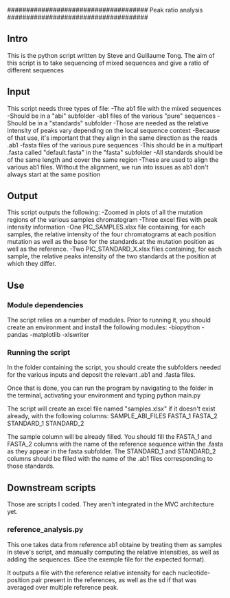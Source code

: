 #####################################
Peak ratio analysis
#####################################

## Intro

This is the python script written by Steve and Guillaume Tong. The aim of this script is to take sequencing of mixed sequences and give a ratio of different sequences

## Input

This script needs three types of file:
	-The ab1 file with the mixed sequences
		-Should be in a "abi" subfolder
	-ab1 files of the various "pure" sequences
		-Should be in a "standards" subfolder
		-Those are needed as the relative intensity of peaks vary depending on the local sequence context
		-Because of that use, it's important that they align in the same direction as the reads .ab1
	-fasta files of the various pure sequences
		-This should be in a multipart .fasta called "default.fasta" in the "fasta" subfolder
		-All standards should be of the same length and cover the same region
		-These are used to align the various ab1 files. Without the alignment, we run into issues as ab1 don't always start at the same position
		
## Output

This script outputs the following:
	-Zoomed in plots of all the mutation regions of the various samples chromatogram
	-Three excel files with peak intensity information
		-One PIC_SAMPLES.xlsx file containing, for each samples, the relative intensity of the four chromatograms at each position mutation as well as the base for the standards.at the mutation position as well as the reference.
		-Two PIC_STANDARD_X.xlsx files containing, for each sample, the relative peaks intensity of the two standards at the position at which they differ. 
		
## Use 

### Module dependencies
The script relies on a number of modules. Prior to running it, you should create an environment and install the following modules:
	-biopython
	-pandas
	-matplotlib
	-xlswriter

### Running the script
In the folder containing the script, you should create the subfolders needed for the various inputs and deposit the relevant .ab1 and .fasta files.

Once that is done, you can run the program by navigating to the folder in the terminal, activating your environment and typing 
python main.py

The script will create an excel file named "samples.xlsx" if it doesn't exist already, with the following columns: SAMPLE_ABI_FILES	FASTA_1	FASTA_2	STANDARD_1	STANDARD_2

The sample column will be already filled. You should fill the FASTA_1 and FASTA_2 columns with the name of the reference sequence within the .fasta as they appear in the fasta subfolder. The STANDARD_1 and STANDARD_2 columns should be filled with the name of the .ab1 files corresponding to those standards. 

## Downstream scripts
Those are scripts I coded. They aren't integrated in the MVC architecture yet. 

### reference_analysis.py

This one takes data from reference ab1 obtaine by treating them as samples in steve's script, and manually computing the relative intensities, as well as adding the sequences. (See the exemple file for the expected format).

It outputs a file with the reference relative intensity for each nucleotide-position pair present in the references, as well as the sd if that was averaged over multiple reference peak.

